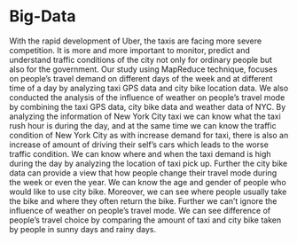 # Big-Data
With the rapid development of Uber, the taxis are facing more severe competition. It is more and more important to monitor, predict and understand traffic conditions of the city not only for ordinary people but also for the government. Our study using MapReduce technique, focuses on people’s travel demand on different days of the week and at different time of a day by analyzing taxi GPS data and city bike location data. We also conducted the analysis of the influence of weather on people’s travel mode by combining the taxi GPS data, city bike data and weather data of NYC. By analyzing the information of New York City taxi we can know what the taxi rush hour is during the day, and at the same time we can know the traffic condition of New York City as with increase demand for taxi, there is also an increase of amount of driving their self’s cars which leads to the worse traffic condition. We can know where and when the taxi demand is high during the day by analyzing the location of taxi pick up. Further the city bike data can provide a view that how people change their travel mode during the week or even the year. We can know the age and gender of people who would like to use city bike. Moreover, we can see where people usually take the bike and where they often return the bike. Further we can’t ignore the influence of weather on people’s travel mode. We can see difference of people’s travel choice by comparing the amount of taxi and city bike taken by people in sunny days and rainy days.
